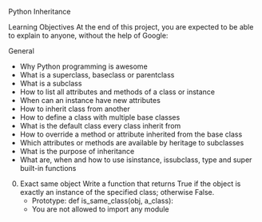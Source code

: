Python Inheritance

Learning Objectives
At the end of this project, you are expected to be able to explain to anyone, without the help of Google:

General
-	Why Python programming is awesome
-	What is a superclass, baseclass or parentclass
-	What is a subclass
-	How to list all attributes and methods of a class or instance
-	When can an instance have new attributes
-	How to inherit class from another
-	How to define a class with multiple base classes
-	What is the default class every class inherit from
-	How to override a method or attribute inherited from the base class
-	Which attributes or methods are available by heritage to subclasses
-	What is the purpose of inheritance
-	What are, when and how to use isinstance, issubclass, type and super built-in functions

0. Exact same object
Write a function that returns True if the object is exactly an instance of the specified class; otherwise False.
	-	Prototype: def is_same_class(obj, a_class):
	-	You are not allowed to import any module
